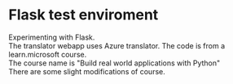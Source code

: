 # Flask test enviroment

Experimenting with Flask.<br/>
The translator webapp uses Azure translator. The code is from a learn.microsoft course.<br/>
The course name is "Build real world applications with Python"<br/>
There are some slight modifications of course. 